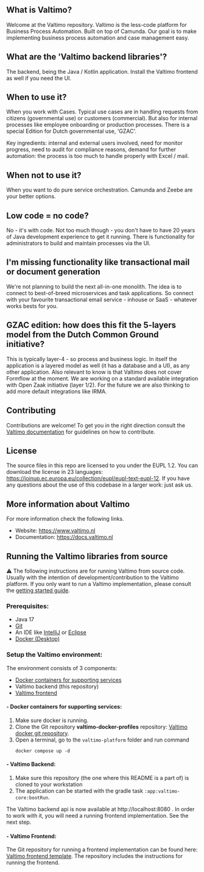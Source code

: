 
## What is Valtimo?
Welcome at the Valtimo repository. Valtimo is the less-code platform for Business Process Automation. Built on top of Camunda. Our goal is to make implementing business process automation and case management easy.

## What are the 'Valtimo backend libraries'?
The backend, being the Java / Kotlin application. Install the Valtimo frontend as well if you need the UI.

## When to use it?
When you work with Cases. Typical use cases are in handling requests from citizens (governmental use) or customers (commercial). But also for internal processes like employee onboarding or production processes. There is a special Edition for Dutch governmental use, 'GZAC'. 

Key ingredients: internal and external users involved, need for monitor progress, need to audit for compliance reasons, demand for further automation: the process is too much to handle properly with Excel / mail.

## When not to use it?
When you want to do pure service orchestration. Camunda and Zeebe are your better options.

## Low code = no code?
No - it's with code. Not too much though - you don't have to have 20 years of Java development experience to get it running. There is functionality for administrators to build and maintain processes via the UI.

## I'm missing functionality like transactional mail or document generation
We're not planning to build the next all-in-one monolith. The idea is to connect to best-of-breed microservices and task applications. So connect with your favourite transactional email service - inhouse or SaaS - whatever works bests for you.

## GZAC edition: how does this fit the 5-layers model from the Dutch Common Ground initiative?
This is typically layer-4 - so process and business logic. In itself the application is a layered model as well (it has a database and a UI), as any other application. Also relevant to know is that Valtimo does not cover Formflow at the moment. We are working on a standard available integration with Open Zaak initiative (layer 1/2). For the future we are also thinking to add more default integrations like IRMA.

## Contributing
Contributions are welcome! To get you in the right direction consult the [Valtimo documentation](https://docs.valtimo.nl/readme/contributing) for guidelines on how to contribute.

## License
The source files in this repo are licensed to you under the EUPL 1.2. You can download the license in 23 languages: https://joinup.ec.europa.eu/collection/eupl/eupl-text-eupl-12. If you have any questions about the use of this codebase in a larger work: just ask us.

## More information about Valtimo
For more information check the following links.
- Website: https://www.valtimo.nl
- Documentation: https://docs.valtimo.nl

## Running the Valtimo libraries from source

⚠️ The following instructions are for running Valtimo from source code. Usually with the intention of development/contribution to the Valtimo platform. If you only want to run a Valtimo implementation, please consult the [getting started guide](https://docs.valtimo.nl/getting-started/first-dive/creating-your-own-valtimo-implementation).

### Prerequisites:

- Java 17
- [Git](https://git-scm.com/downloads)
- An IDE like [IntelliJ](https://www.jetbrains.com/idea/download/) or [Eclipse](https://www.eclipse.org/downloads/)
- [Docker (Desktop)](https://www.docker.com/products/docker-desktop/)
 
### Setup the Valtimo environment:
The environment consists of 3 components:
* [Docker containers for supporting services](https://github.com/valtimo-platform/valtimo-docker-profiles)
* Valtimo backend (this repository)
* [Valtimo frontend](https://github.com/valtimo-platform/valtimo-frontend-libraries/)

#### - Docker containers for supporting services:
1. Make sure docker is running.
2. Clone the Git repository **valtimo-docker-profiles** repository: [Valtimo docker git repository](https://github.com/valtimo-platform/valtimo-docker-profiles).
3. Open a terminal, go to the `valtimo-platform` folder and run command
    ```
    docker compose up -d
    ``` 

#### - Valtimo Backend:
1. Make sure this repository (the one where this README is a part of) is cloned to your workstation  
2. The application can be started with the gradle task ```:app:valtimo-core:bootRun```. 

The Valtimo backend api is now available at http://localhost:8080 . In order to work with it, you will need a running frontend implementation. See the next step.

#### - Valtimo Frontend:

The Git repository for running a frontend implementation can be found here: [Valtimo frontend template](https://github.com/valtimo-platform/valtimo-frontend-template). The repository includes the instructions for running the frontend. 


